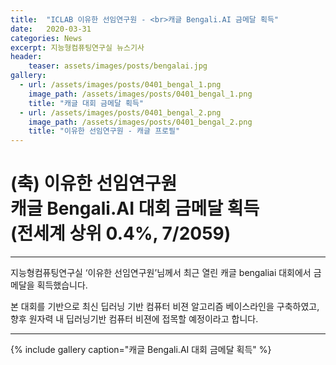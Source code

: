 ```yaml
---
title:  "ICLAB 이유한 선임연구원 - <br>캐글 Bengali.AI 금메달 획득"
date:   2020-03-31 
categories: News
excerpt: 지능형컴퓨팅연구실 뉴스기사
header:
    teaser: assets/images/posts/bengalai.jpg
gallery:
  - url: /assets/images/posts/0401_bengal_1.png
    image_path: /assets/images/posts/0401_bengal_1.png
    title: "캐글 대회 금메달 획득"
  - url: /assets/images/posts/0401_bengal_2.png
    image_path: /assets/images/posts/0401_bengal_2.png
    title: "이유한 선임연구원 - 캐글 프로필"
---
```

# (축) 이유한 선임연구원 <br> 캐글 Bengali.AI 대회 금메달 획득 <br> (전세계 상위 0.4%, 7/2059)

---
지능형컴퓨팅연구실 ‘이유한 선임연구원’님께서 최근 열린 캐글 bengaliai 대회에서 금메달을 획득했습니다. 

본 대회를 기반으로 최신 딥러닝 기반 컴퓨터 비젼 알고리즘 베이스라인을 구축하였고, 향후 원자력 내 딥러닝기반 컴퓨터 비젼에 접목할 예정이라고 합니다.

---

{% include gallery caption="캐글 Bengali.AI 대회 금메달 획득" %}